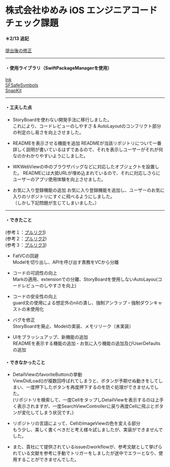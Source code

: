 # 株式会社ゆめみ iOS エンジニアコードチェック課題
   
#### ＊2/13 追記
[提出後の修正](https://github.com/reeen-git/iOSCodeCheck/pull/16)　　
  
_________________
  
#### ・使用ライブラリ（SwiftPackageManagerを使用）   
[Ink](https://github.com/vadimdemedes/ink)  
[SFSafeSymbols](https://github.com/SFSafeSymbols/SFSafeSymbols)  
[SnapKit](https://github.com/SnapKit/SnapKit)
  
_________________
  
#### ・工夫した点
- StoryBoardを使わない開発手法に移行しました。  
   これにより、コードレビューのしやすさ & AutoLayoutのコンフリクト部分の判定のし易さを向上させました。
   
- READMEを表示させる機能を追加 
   READMEが当該リポジトリについて一番詳しく説明が書いているはずであるので、それを表示しユーザーがそれが何なのかわかりやすいようにしました。
  
- WKWebViewの中のブラウザバッグなどに対応したオブジェクトを設置した。
  READMEには大抵URLが埋め込まれているので、それに対応しさらにユーザーのアプリ使用体験を向上させました。
  
- お気に入り登録機能の追加
  お気に入り登録機能を追加し、ユーザーのお気に入りのリポジトリにすぐに飛べるようにしました。  
  （しかし下記問題が生じてしまいました。）
  
_________________
  
#### ・できたこと  
(参考１：[プルリク1](https://github.com/reeen-git/iOSCodeCheck/pull/13))  
(参考２：[プルリク2](https://github.com/reeen-git/iOSCodeCheck/pull/14))  
(参考３：[プルリク3](https://github.com/reeen-git/iOSCodeCheck/pull/15))

- FatVCの回避  
  Modelを切り出し、APIを呼び出す責務をVCから分離
   
- コードの可読性の向上  
 Markの適用、extensionでの分離、StoryBoardを使用しないAutoLayou(コードレビューのしやすさを向上)
    
- コードの安全性の向上  
  guard文の使用による想定外のnilの潰し、強制アンラップ・強制ダウンキャストの未使用化
 
 - バグを修正  
   StoryBoardを廃止、Modelの実装、メモリリーク（未実装）
  
 - UIをブラッシュアップ、新機能の追加  
   READMEを表示する機能の追加・お気に入り機能の追加及びUserDefaultsの追加
    
#### ・できなかったこと   
- DetailViewのfavoriteButtonの挙動  
   ViewDidLoad()が複数回呼ばれてしまうと、ボタンが予期せぬ動きをしてしまい、一度押下したボタンを再度押下するのを防ぐ処理ができませんでした。  
   (リポジトリを検索して、一度CellをタップしDetailViewを表示するのは上手く表示されますが、一度SearchViewControllerに戻り再度Cellに飛ぶとボタンが変化してしまう状況です。)
   
- リポジトリの言語によって、CellのImageViewの色を変える部分  
  もう少し、美しく書くべきだと考え様々試しましたが、実装ができませんでした。
  
- また、貴社にて提供されているissueのworkflowが、参考文献として挙げられている文献を参考に手動でトリガーをしましたが途中でエラーとなり、使用することができませんでした。
